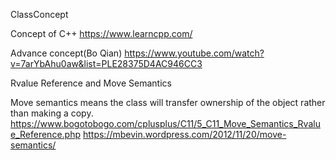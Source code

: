 ClassConcept

Concept of C++ 
https://www.learncpp.com/

Advance concept(Bo Qian)
https://www.youtube.com/watch?v=7arYbAhu0aw&list=PLE28375D4AC946CC3

Rvalue Reference and Move Semantics

Move semantics means the class will transfer ownership of the object rather than making a copy.
https://www.bogotobogo.com/cplusplus/C11/5_C11_Move_Semantics_Rvalue_Reference.php
https://mbevin.wordpress.com/2012/11/20/move-semantics/
